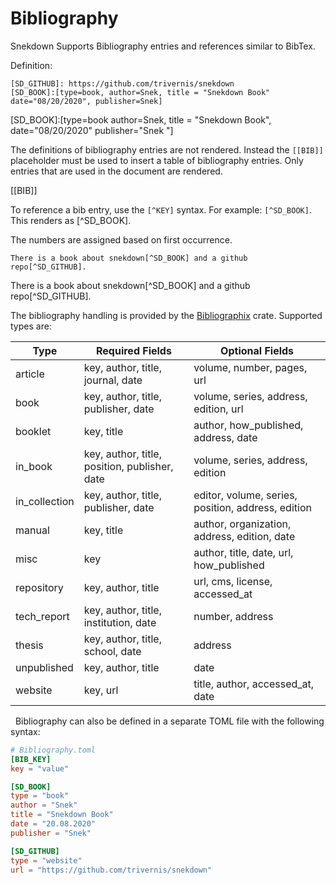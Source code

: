 # Bibliography

Snekdown Supports Bibliography entries and references similar to BibTex.

Definition:
```
[SD_GITHUB]: https://github.com/trivernis/snekdown
[SD_BOOK]:[type=book, author=Snek, title = "Snekdown Book" date="08/20/2020", publisher=Snek]
```

[SD_GITHUB]: https://github.com/trivernis/snekdown
[SD_BOOK]:[type=book author=Snek, title = "Snekdown Book", date="08/20/2020" publisher="Snek "]

The definitions of bibliography entries are not rendered. Instead the `[[BIB]]` placeholder 
must be used to insert a table of bibliography entries. Only entries that are used in the document are rendered.

[[BIB]]

To reference a bib entry, use the `[^KEY]` syntax. For example:
`[^SD_BOOK]`.
This renders as [^SD_BOOK].


The numbers are assigned based on first occurrence.
```
There is a book about snekdown[^SD_BOOK] and a github repo[^SD_GITHUB].
```

There is a book about snekdown[^SD_BOOK] and a github repo[^SD_GITHUB].


The bibliography handling is provided by the [Bibliographix](https://github.com/Trivernis/bibliographix) crate.
Supported types are:


| Type          | Required Fields                               | Optional Fields                                    |
| ------------- | --------------------------------------------- | -------------------------------------------------- |
| article       | key, author, title, journal, date             | volume, number, pages, url                         |
| book          | key, author, title, publisher, date           | volume, series, address, edition, url              |
| booklet       | key, title                                    | author, how_published, address, date               |
| in_book       | key, author, title, position, publisher, date | volume, series, address, edition                   |
| in_collection | key, author, title, publisher, date           | editor, volume, series, position, address, edition |
| manual        | key, title                                    | author, organization, address, edition, date       |
| misc          | key                                           | author, title, date, url, how_published            |
| repository    | key, author, title                            | url, cms, license, accessed_at                     |
| tech_report   | key, author, title, institution, date         | number, address                                    |
| thesis        | key, author, title, school, date              | address                                            |
| unpublished   | key, author, title                            | date                                               |
| website       | key, url                                      | title, author, accessed_at, date                   |

&nbsp;
Bibliography can also be defined in a separate TOML file with the following syntax:

```toml
# Bibliography.toml
[BIB_KEY]
key = "value"

[SD_BOOK]
type = "book"
author = "Snek"
title = "Snekdown Book"
date = "20.08.2020"
publisher = "Snek"

[SD_GITHUB]
type = "website"
url = "https://github.com/trivernis/snekdown"
```
&nbsp;

